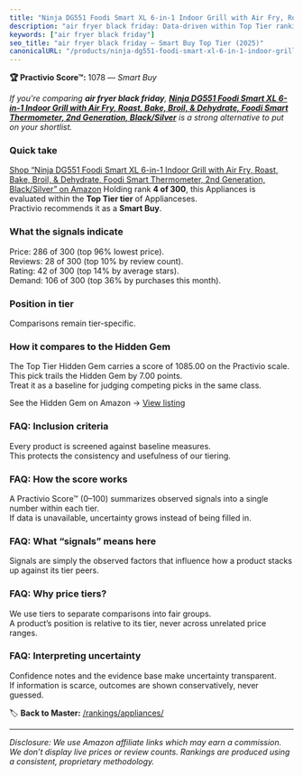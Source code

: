 ```yaml
---
title: "Ninja DG551 Foodi Smart XL 6-in-1 Indoor Grill with Air Fry, Roast, Bake, Broil, & Dehydrate, Foodi Smart Thermometer, 2nd Generation, Black/Silver"
description: "air fryer black friday: Data-driven within Top Tier ranking using the Practivio Score™. Positioned by quality, value, demand, findability, momentum."
keywords: ["air fryer black friday"]
seo_title: "air fryer black friday — Smart Buy Top Tier (2025)"
canonicalURL: "/products/ninja-dg551-foodi-smart-xl-6-in-1-indoor-grill-with-air-fry-roast-bake-broil-dehydrate-foodi-smart-thermometer-2nd-generation-blacksilver-B0B3S5GWX7/"
---
```


**🏆 Practivio Score™:** 1078 — _Smart Buy_


*If you're comparing **air fryer black friday**, **[Ninja DG551 Foodi Smart XL 6-in-1 Indoor Grill with Air Fry, Roast, Bake, Broil, & Dehydrate, Foodi Smart Thermometer, 2nd Generation, Black/Silver](https://www.amazon.com/dp/B0B3S5GWX7?tag=practivio-20)** is a strong alternative to put on your shortlist.*
### Quick take
[Shop “Ninja DG551 Foodi Smart XL 6-in-1 Indoor Grill with Air Fry, Roast, Bake, Broil, & Dehydrate, Foodi Smart Thermometer, 2nd Generation, Black/Silver” on Amazon](https://www.amazon.com/dp/B0B3S5GWX7?tag=practivio-20)
Holding rank **4 of 300**, this Appliances is evaluated within the **Top Tier tier** of Applianceses.  
Practivio recommends it as a **Smart Buy**.

### What the signals indicate
Price: 286 of 300 (top 96% lowest price).  
Reviews: 28 of 300 (top 10% by review count).  
Rating: 42 of 300 (top 14% by average stars).  
Demand: 106 of 300 (top 36% by purchases this month).

### Position in tier
Comparisons remain tier-specific.

### How it compares to the Hidden Gem
The Top Tier Hidden Gem carries a score of 1085.00 on the Practivio scale.  
This pick trails the Hidden Gem by 7.00 points.  
Treat it as a baseline for judging competing picks in the same class.  

See the Hidden Gem on Amazon → [View listing](https://www.amazon.com/dp/B00939I7EK?tag=practivio-20)

### FAQ: Inclusion criteria
Every product is screened against baseline measures.  
This protects the consistency and usefulness of our tiering.

### FAQ: How the score works
A Practivio Score™ (0–100) summarizes observed signals into a single number within each tier.  
If data is unavailable, uncertainty grows instead of being filled in.

### FAQ: What “signals” means here
Signals are simply the observed factors that influence how a product stacks up against its tier peers.

### FAQ: Why price tiers?
We use tiers to separate comparisons into fair groups.  
A product’s position is relative to its tier, never across unrelated price ranges.

### FAQ: Interpreting uncertainty
Confidence notes and the evidence base make uncertainty transparent.  
If information is scarce, outcomes are shown conservatively, never guessed.


🏷️ **Back to Master:** [/rankings/appliances/](/rankings/appliances/)

---
_Disclosure: We use Amazon affiliate links which may earn a commission. We don’t display live prices or review counts. Rankings are produced using a consistent, proprietary methodology._
